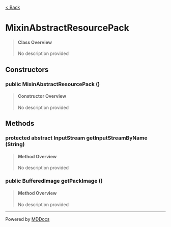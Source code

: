 [< Back](README.md)
# MixinAbstractResourcePack #
>#### Class Overview ####
>No description provided
## Constructors ##
### public MixinAbstractResourcePack () ###
>#### Constructor Overview ####
>No description provided
>
## Methods ##
### protected abstract InputStream getInputStreamByName (String) ###
>#### Method Overview ####
>No description provided
>
### public BufferedImage getPackImage () ###
>#### Method Overview ####
>No description provided
>

---
Powered by [MDDocs](https://github.com/VRCube/MDDocs)